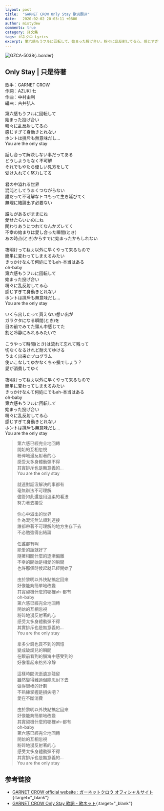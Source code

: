 ```yaml
---
layout: post
title:  "GARNET CROW Only Stay 歌词翻译"
date:   2020-02-02 20:03:11 +0800
author: mistydew
comments: true
category: 译文集
tags: ガネクロ Lyrics
excerpt: 第六感もうフルに回転して、始まった投げ合い。粉々に乱反射してる心、感じすぎて身動きとれない。ホントは排斥も無意味だし…You are the only stay。
---
```

![GZCA-5038](https://crowsub.github.io/assets/images/discography/album/GZCA-5038.jpg){:.border}

## Only Stay | 只是待著

歌手：GARNET CROW<br>
作詞：AZUKI 七<br>
作曲：中村由利<br>
編曲：古井弘人

<div class="lyric-original">
<p>
第六感もうフルに回転して<br>
始まった投げ合い<br>
粉々に乱反射してる心<br>
感じすぎて身動きとれない<br>
ホントは排斥も無意味だし…<br>
You are the only stay<br>
<br>
話し合って解決しない事だってある<br>
どうしようもなく不可解<br>
それでもやたら優しい見方をして<br>
受け入れてく努力してる<br>
<br>
君の中溢れる世界<br>
混沌としてうまくつながらない<br>
誰だって不可解なトコもって生き延びてく<br>
無理に結論出す必要ない<br>
<br>
誰もがあるがままにね<br>
愛せたらいいのにね<br>
関わりあうにつれてなんかズレてく<br>
不幸の始まりは愛し合った瞬間(とき)<br>
あの時点(とき)からすでに始まったかもしれない<br>
<br>
夜明けってねぇ以外に早くやって来るもので<br>
簡単に変わってしまえるみたい<br>
きっかけなんて何処にでもah-本当はある<br>
oh-baby<br>
第六感もうフルに回転して<br>
始まった投げ合い<br>
粉々に乱反射してる心<br>
感じすぎて身動きとれない<br>
ホントは排斥も無意味だし…<br>
You are the only stay<br>
<br>
いくら出したって買えない想い出が<br>
ガラクタになる瞬間(とき)を<br>
目の前でみてた頭ん中感じてた<br>
割と冷静にみれるみたいで<br>
<br>
こうやって時間(とき)は流れて忘れて残って<br>
切なくなるけれど耐えてゆける<br>
うまく出来たプログラム<br>
使いこなしてゆかなくちゃ損でしょう？<br>
愛が消費してゆく<br>
<br>
夜明けってねぇ以外に早くやって来るもので<br>
簡単に変わってしまえるみたい<br>
きっかけなんて何処にでもah-本当はある<br>
oh-baby<br>
第六感もうフルに回転して<br>
始まった投げ合い<br>
粉々に乱反射してる心<br>
感じすぎて身動きとれない<br>
ホントは排斥も無意味だし…<br>
You are the only stay
</p>
</div>

<div class="lyric-translation">
<blockquote>
第六感已經完全地回轉<br>
開始的互相忽視<br>
粉碎地漫反射著的心<br>
感受太多身體動彈不得<br>
其實排斥也是無意義的...<br>
You are the only stay<br>
<br>
就連對話沒解決的事都有<br>
毫無辦法不可理解<br>
儘管如此還是用溫柔的看法<br>
努力著去接受<br>
<br>
你心中溢出的世界<br>
作為混沌無法順利連接<br>
誰都帶著不可理解的地方生存下去<br>
不必勉強得出結論<br>
<br>
任誰都有啊<br>
能愛的話就好了<br>
隨著相關什麼的逐漸偏離<br>
不幸的開始是相愛的瞬間<br>
也許那個時候起就已經開始了<br>
<br>
由於黎明以外快點搞定回來<br>
好像能夠簡單地改變<br>
其實契機什麼的哪裡ah-都有<br>
oh-baby<br>
第六感已經完全地回轉<br>
開始的互相忽視<br>
粉碎地漫反射著的心<br>
感受太多身體動彈不得<br>
其實排斥也是無意義的...<br>
You are the only stay<br>
<br>
拿多少錢也買不到的回憶<br>
變成破爛兒的瞬間<br>
在眼前看到的腦海中感受到的<br>
好像看起來格外冷靜<br>
<br>
這樣時間流逝遺忘殘留<br>
雖然變得難過但能忍耐下去<br>
做得很棒的計劃<br>
不熟練掌握是損失吧？<br>
愛在不斷消費<br>
<br>
由於黎明以外快點搞定回來<br>
好像能夠簡單地改變<br>
其實契機什麼的哪裡ah-都有<br>
oh-baby<br>
第六感已經完全地回轉<br>
開始的互相忽視<br>
粉碎地漫反射著的心<br>
感受太多身體動彈不得<br>
其實排斥也是無意義的...<br>
You are the only stay
</blockquote>
</div>

## 参考链接

* [GARNET CROW official website : ガーネットクロウ オフィシャルサイト](http://www.garnetcrow.com){:target="_blank"}
* [GARNET CROW Only Stay 歌詞 - 歌ネット](https://www.uta-net.com/song/20209){:target="_blank"}
